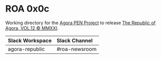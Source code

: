 # ROA 0x0c
Working directory for the [Agora PEN Project](https://github.com/agorahub/AIPs/projects/1) to release [The Republic of Agora, VOL.12 © MMXXI](https://github.com/agorahub/pen0/releases/tag/v12).

| Slack Workspace | Slack Channel |
| :-------------- | :------------ |
| agora-republic  | #roa-newsroom |
